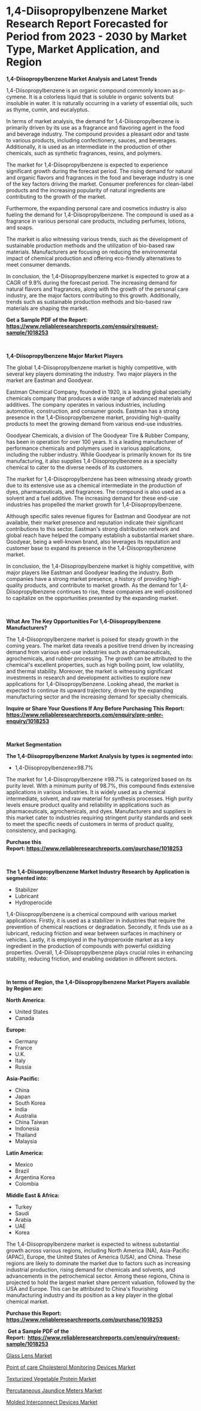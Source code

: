 <p><h1>1,4-Diisopropylbenzene Market Research Report Forecasted for Period from 2023 -  2030 by Market Type, Market Application, and Region</h1></p><p><strong>1,4-Diisopropylbenzene Market Analysis and Latest Trends</strong></p>
<p><p>1,4-Diisopropylbenzene is an organic compound commonly known as p-cymene. It is a colorless liquid that is soluble in organic solvents but insoluble in water. It is naturally occurring in a variety of essential oils, such as thyme, cumin, and eucalyptus.</p><p>In terms of market analysis, the demand for 1,4-Diisopropylbenzene is primarily driven by its use as a fragrance and flavoring agent in the food and beverage industry. The compound provides a pleasant odor and taste to various products, including confectionery, sauces, and beverages. Additionally, it is used as an intermediate in the production of other chemicals, such as synthetic fragrances, resins, and polymers.</p><p>The market for 1,4-Diisopropylbenzene is expected to experience significant growth during the forecast period. The rising demand for natural and organic flavors and fragrances in the food and beverage industry is one of the key factors driving the market. Consumer preferences for clean-label products and the increasing popularity of natural ingredients are contributing to the growth of the market.</p><p>Furthermore, the expanding personal care and cosmetics industry is also fueling the demand for 1,4-Diisopropylbenzene. The compound is used as a fragrance in various personal care products, including perfumes, lotions, and soaps.</p><p>The market is also witnessing various trends, such as the development of sustainable production methods and the utilization of bio-based raw materials. Manufacturers are focusing on reducing the environmental impact of chemical production and offering eco-friendly alternatives to meet consumer demands.</p><p>In conclusion, the 1,4-Diisopropylbenzene market is expected to grow at a CAGR of 9.9% during the forecast period. The increasing demand for natural flavors and fragrances, along with the growth of the personal care industry, are the major factors contributing to this growth. Additionally, trends such as sustainable production methods and bio-based raw materials are shaping the market.</p></p>
<p><strong>Get a Sample PDF of the Report:&nbsp; <a href="https://www.reliableresearchreports.com/enquiry/request-sample/1018253">https://www.reliableresearchreports.com/enquiry/request-sample/1018253</a></strong></p>
<p>&nbsp;</p>
<p><strong>1,4-Diisopropylbenzene Major Market Players</strong></p>
<p><p>The global 1,4-Diisopropylbenzene market is highly competitive, with several key players dominating the industry. Two major players in the market are Eastman and Goodyear.</p><p>Eastman Chemical Company, founded in 1920, is a leading global specialty chemicals company that produces a wide range of advanced materials and additives. The company operates in various industries, including automotive, construction, and consumer goods. Eastman has a strong presence in the 1,4-Diisopropylbenzene market, providing high-quality products to meet the growing demand from various end-use industries.</p><p>Goodyear Chemicals, a division of The Goodyear Tire & Rubber Company, has been in operation for over 100 years. It is a leading manufacturer of performance chemicals and polymers used in various applications, including the rubber industry. While Goodyear is primarily known for its tire manufacturing, it also supplies 1,4-Diisopropylbenzene as a specialty chemical to cater to the diverse needs of its customers.</p><p>The market for 1,4-Diisopropylbenzene has been witnessing steady growth due to its extensive use as a chemical intermediate in the production of dyes, pharmaceuticals, and fragrances. The compound is also used as a solvent and a fuel additive. The increasing demand for these end-use industries has propelled the market growth for 1,4-Diisopropylbenzene.</p><p>Although specific sales revenue figures for Eastman and Goodyear are not available, their market presence and reputation indicate their significant contributions to this sector. Eastman's strong distribution network and global reach have helped the company establish a substantial market share. Goodyear, being a well-known brand, also leverages its reputation and customer base to expand its presence in the 1,4-Diisopropylbenzene market.</p><p>In conclusion, the 1,4-Diisopropylbenzene market is highly competitive, with major players like Eastman and Goodyear leading the industry. Both companies have a strong market presence, a history of providing high-quality products, and contribute to market growth. As the demand for 1,4-Diisopropylbenzene continues to rise, these companies are well-positioned to capitalize on the opportunities presented by the expanding market.</p></p>
<p>&nbsp;</p>
<p><strong>What Are The Key Opportunities For 1,4-Diisopropylbenzene Manufacturers?</strong></p>
<p><p>The 1,4-Diisopropylbenzene market is poised for steady growth in the coming years. The market data reveals a positive trend driven by increasing demand from various end-use industries such as pharmaceuticals, agrochemicals, and rubber processing. The growth can be attributed to the chemical's excellent properties, such as high boiling point, low volatility, and thermal stability. Moreover, the market is witnessing significant investments in research and development activities to explore new applications for 1,4-Diisopropylbenzene. Looking ahead, the market is expected to continue its upward trajectory, driven by the expanding manufacturing sector and the increasing demand for specialty chemicals.</p></p>
<p><strong>Inquire or Share Your Questions If Any Before Purchasing This Report: <a href="https://www.reliableresearchreports.com/enquiry/pre-order-enquiry/1018253">https://www.reliableresearchreports.com/enquiry/pre-order-enquiry/1018253</a></strong></p>
<p>&nbsp;</p>
<p><strong>Market Segmentation</strong></p>
<p><strong>The 1,4-Diisopropylbenzene Market Analysis by types is segmented into:</strong></p>
<p><ul><li>1,4-Diisopropylbenzene≥98.7%</li></ul></p>
<p><p>The market for 1,4-Diisopropylbenzene ≥98.7% is categorized based on its purity level. With a minimum purity of 98.7%, this compound finds extensive applications in various industries. It is widely used as a chemical intermediate, solvent, and raw material for synthesis processes. High purity levels ensure product quality and reliability in applications such as pharmaceuticals, agrochemicals, and dyes. Manufacturers and suppliers in this market cater to industries requiring stringent purity standards and seek to meet the specific needs of customers in terms of product quality, consistency, and packaging.</p></p>
<p><strong>Purchase this Report:&nbsp;<a href="https://www.reliableresearchreports.com/purchase/1018253">https://www.reliableresearchreports.com/purchase/1018253</a></strong></p>
<p>&nbsp;</p>
<p><strong>The 1,4-Diisopropylbenzene Market Industry Research by Application is segmented into:</strong></p>
<p><ul><li>Stabilizer</li><li>Lubricant</li><li>Hydroperocide</li></ul></p>
<p><p>1,4-Diisopropylbenzene is a chemical compound with various market applications. Firstly, it is used as a stabilizer in industries that require the prevention of chemical reactions or degradation. Secondly, it finds use as a lubricant, reducing friction and wear between surfaces in machinery or vehicles. Lastly, it is employed in the hydroperoxide market as a key ingredient in the production of compounds with powerful oxidizing properties. Overall, 1,4-Diisopropylbenzene plays crucial roles in enhancing stability, reducing friction, and enabling oxidation in different sectors.</p></p>
<p>&nbsp;</p>
<p><strong>In terms of Region, the 1,4-Diisopropylbenzene Market Players available by Region are:</strong></p>
<p>
    <p> <strong> North America: </strong>
        <ul>
            <li>United States</li>
            <li>Canada</li>
        </ul>
        </p> 
    <p> <strong> Europe: </strong>
        <ul>
            <li>Germany</li>
            <li>France</li>
            <li>U.K.</li>
            <li>Italy</li>
            <li>Russia</li>
        </ul>
        </p> 
    <p> <strong> Asia-Pacific: </strong>
        <ul>
            <li>China</li>
            <li>Japan</li>
            <li>South Korea</li>
            <li>India</li>
            <li>Australia</li>
            <li>China Taiwan</li>
            <li>Indonesia</li>
            <li>Thailand</li>
            <li>Malaysia</li>
        </ul>
        </p> 
    <p> <strong> Latin America: </strong>
        <ul>
            <li>Mexico</li>
            <li>Brazil</li>
            <li>Argentina Korea</li>
            <li>Colombia</li>
        </ul>
        </p> 
    <p> <strong> Middle East & Africa: </strong>
        <ul>
            <li>Turkey</li>
            <li>Saudi</li>
            <li>Arabia</li>
            <li>UAE</li>
            <li>Korea</li>
        </ul>
    </p>
    </p>
<p><p>The 1,4-Diisopropylbenzene market is expected to witness substantial growth across various regions, including North America (NA), Asia-Pacific (APAC), Europe, the United States of America (USA), and China. These regions are likely to dominate the market due to factors such as increasing industrial production, rising demand for chemicals and solvents, and advancements in the petrochemical sector. Among these regions, China is projected to hold the largest market share percent valuation, followed by the USA and Europe. This can be attributed to China's flourishing manufacturing industry and its position as a key player in the global chemical market.</p></p>
<p><strong>Purchase this Report: <a href="https://www.reliableresearchreports.com/purchase/1018253">https://www.reliableresearchreports.com/purchase/1018253</a></strong></p>
<p>&nbsp;<strong>Get a Sample PDF of the Report:&nbsp;&nbsp;<a href="https://www.reliableresearchreports.com/enquiry/request-sample/1018253">https://www.reliableresearchreports.com/enquiry/request-sample/1018253</a></strong></p>
<p><strong></strong></p>
<p><p><a href="https://www.linkedin.com/pulse/glass-lens-market-research-report-provides-thorough-industry-tdfec/">Glass Lens Market</a></p><p><a href="https://www.reportprime.com/point-of-care-cholesterol-monitoring-devices-r9873">Point of care Cholesterol Monitoring Devices Market</a></p><p><a href="https://medium.com/@maxinefeest1904/texturized-vegetable-protein-market-size-growth-forecast-2023-2030-84af55eb00ca">Texturized Vegetable Protein Market</a></p><p><a href="https://www.reportprime.com/percutaneous-jaundice-meters-r9877">Percutaneous Jaundice Meters Market</a></p><p><a href="https://medium.com/@stoneernser2023/molded-interconnect-devices-market-size-growth-forecast-2023-2030-21744a275510">Molded Interconnect Devices Market</a></p></p>